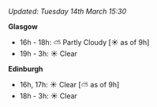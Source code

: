 *Updated: Tuesday 14th March 15:30*

**Glasgow**

* 16h - 18h: :partly_sunny: Partly Cloudy [:sunny: as of 9h]
* 19h - 3h: :sunny: Clear

**Edinburgh**

* 16h, 17h: :sunny: Clear [:partly_sunny: as of 9h]
* 18h - 3h: :sunny: Clear
